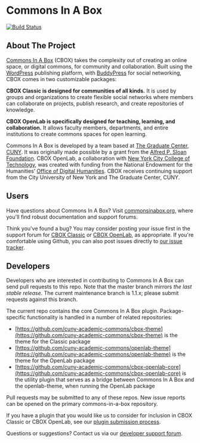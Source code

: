 # Commons In A Box

[![Build Status](https://travis-ci.org/cuny-academic-commons/commons-in-a-box.svg?branch=1.1.x)](https://travis-ci.org/cuny-academic-commons/commons-in-a-box)

## About The Project

[Commons In A Box](https://commonsinabox.org/) (CBOX) takes the complexity out of creating an online space, or digital commons, for community and collaboration. Built using the [WordPress](https://wordpress.org) publishing platform, with [BuddyPress](https://buddypress.org) for social networking, CBOX comes in two customizable packages:

**CBOX Classic is designed for communities of all kinds.** It is used by groups and organizations to create flexible social networks where members can collaborate on projects, publish research, and create repositories of knowledge.

**CBOX OpenLab is specifically designed for teaching, learning, and collaboration.** It allows faculty members, departments, and entire institutions to create commons spaces for open learning.

Commons In A Box is developed by a team based at [The Graduate Center, CUNY](https://www.gc.cuny.edu). It was originally made possible by a grant from the [Alfred P. Sloan Foundation](https://sloan.org). CBOX OpenLab, a collaboration with [New York City College of Technology](http://www.citytech.cuny.edu), was created with funding from the National Endowment for the Humanities’ [Office of Digital Humanities](https://www.neh.gov/divisions/odh). CBOX receives continuing support from the City University of New York and The Graduate Center, CUNY. 

## Users

Have questions about Commons In A Box? Visit [commonsinabox.org](https://commonsinabox.org), where you'll find robust documentation and support forums.

Think you've found a bug? You may consider posting your issue first in the support forum for [CBOX Classic](http://commonsinabox.org/groups/help-support/forum/) or [CBOX OpenLab](http://commonsinabox.org/groups/help-support/forum/), as appropriate. If you're comfortable using Github, you can also post issues directly to [our issue tracker](https://github.com/cuny-academic-commons/commons-in-a-box/issues).

## Developers

Developers who are interested in contributing to Commons In A Box can send pull requests to this repo. Note that the master branch mirrors *the last stable release*. The current maintenance branch is 1.1.x; please submit requests against this branch.

The current repo contains the core Commons In A Box plugin. Package-specific functionality is handled in a number of related repositories:
- [https://github.com/cuny-academic-commons/cbox-theme](https://github.com/cuny-academic-commons/cbox-theme) is the theme for the Classic package
- [https://github.com/cuny-academic-commons/openlab-theme](https://github.com/cuny-academic-commons/openlab-theme) is the theme for the OpenLab package
- [https://github.com/cuny-academic-commons/cbox-openlab-core](https://github.com/cuny-academic-commons/cbox-openlab-core) is the utility plugin that serves as a bridge between Commons In A Box and the openlab-theme, when running the OpenLab package

Pull requests may be submitted to any of these repos. New issue reports can be opened on the primary commons-in-a-box repository.

If you have a plugin that you would like us to consider for inclusion in CBOX Classic or CBOX OpenLab, see our [plugin submission process](http://commonsinabox.org/technical-guide-development).

Questions or suggestions? Contact us via our [developer support forum](http://commonsinabox.org/groups/cbox-developers/forum/).

